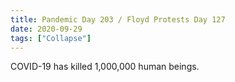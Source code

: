 ```yaml
---
title: Pandemic Day 203 / Floyd Protests Day 127
date: 2020-09-29
tags: ["Collapse"]
---
```


COVID-19 has killed 1,000,000 human beings.
